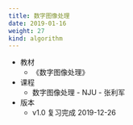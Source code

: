 ```yaml
---
title: 数字图像处理
date: 2019-01-16
weight: 27
kind: algorithm
---
```


* 教材
  * 《数字图像处理》
* 课程
  * 数字图像处理 - NJU - 张利军
* 版本
  * v1.0 复习完成 2019-12-26